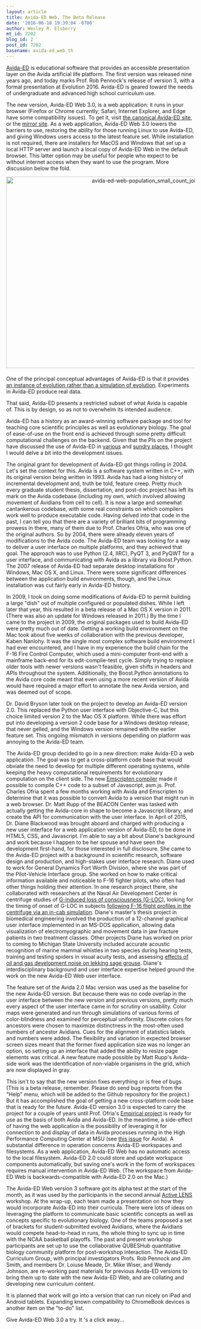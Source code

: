 ```yaml
---
layout: article
title: Avida-ED Web, The Beta Release
date: '2016-06-18 19:39:04 -0700'
author: Wesley R. Elsberry
mt_id: 7202
blog_id: 2
post_id: 7202
basename: avida-ed_web_th
---
```

[Avida-ED](https://msu.edu/~pennock5/research/Avida-ED.html) is educational software that provides an accessible presentation layer on the Avida artificial life platform. The first version was released nine years ago, and today marks Prof. Rob Pennock's release of version 3, with a formal presentation at Evolution 2016. Avida-ED is geared toward the needs of undergraduate and advanced high school curriculum use.

The new version, Avida-ED Web 3.0, is a web application: it runs in your browser (Firefox or Chrome currently; Safari, Internet Explorer, and Edge have some compatibility issues). To get it, visit [the canonical Avida-ED site](http://avida-ed.msu.edu/avida-ed-web/index.html), or the [mirror site](http://bwng.us/projects/avida-ed/index.html). As a web application, Avida-ED Web 3.0 lowers the barriers to use, restoring the ability for those running Linux to use Avida-ED, and giving Windows users access to the latest feature set. While installation is not required, there are installers for MacOS and Windows that set up a local HTTP server and launch a local copy of Avida-ED Web in the default browser. This latter option may be useful for people who expect to be without internet access when they want to use the program. More discussion below the fold.

[<img src="{{ site.baseurl }}/uploads/2016/avida-ed-web-population_small_count_joint_fxns-thumb-800x512-1934.png" alt="avida-ed-web-population_small_count_joint_fxns.PNG" width="800" height="512" style="text-align: center; display: block; margin: 0 auto 20px;" class="mt-image-center" />](http://pandasthumb.org/archives/assets_c/2016/06/avida-ed-web-population_small_count_joint_fxns-1934.html)

One of the principal conceptual advantages of Avida-ED is that it provides [an instance of evolution rather than a simulation of evolution](http://www.msu.edu/~pennock5/research/papers/Pennock_ModelsSimsInstsEv.pdf). Experiments in Avida-ED produce real data.

That said, Avida-ED presents a restricted subset of what Avida is capable of. This is by design, so as not to overwhelm its intended audience.

Avida-ED has a history as an award-winning software package and tool for teaching core scientific principles as well as evolutionary biology. The goal of ease-of-use on the front end is achieved through some pretty difficult computational challenges on the backend. Given that the PIs on the project have discussed the use of Avida-ED in [various](http://www.msu.edu/~pennock5/research/papers/Pennock_LENSwEvoComp.pdf) and [sundry places](https://telliamedrevisited.wordpress.com/2016/06/15/evolution-education-in-action/), I thought I would delve a bit into the development issues.

The original grant for development of Avida-ED got things rolling in 2004. Let's set the context for this. Avida is a software system written in C++, with its original version being written in 1993. Avida has had a long history of incremental development and, truth be told, feature creep. Pretty much every graduate student thesis, dissertation, and post-doc project has left its mark on the Avida codebase (including my own, which involved allowing movement of Avidians from cell to cell). It is now a large and somewhat cantankerous codebase, with some real constraints on which compilers work well to produce executable code. Having delved into that code in the past, I can tell you that there are a variety of brilliant bits of programming prowess in there, many of them due to Prof. Charles Ofria, who was one of the original authors. So by 2004, there were already eleven years of modifications to the Avida code. The Avida-ED team was looking for a way to deliver a user interface on multiple platforms, and they achieved that goal. The approach was to use Python (2.4, IIRC), PyQT 3, and PyQWT for a user interface, and communicating with Avida as a library via Boost.Python. The 2007 release of Avida-ED had separate desktop installations for Windows, Mac OS X, and Linux. There were some significant differences between the application build environments, though, and the Linux installation was cut fairly early in Avida-ED history.

In 2009, I took on doing some modifications of Avida-ED to permit building a large "dish" out of multiple configured or populated dishes. While I left later that year, this resulted in a beta release of a Mac OS X version in 2011. (There was also an update for Windows released in 2011.) By the time I came to the project in 2009, the original packages used to build Avida-ED were pretty much out of date. Getting a working build environment on the Mac took about five weeks of collaboration with the previous developer, Kaben Nanlohy. It was the single most complex software build environment I had ever encountered, and I have in my experience the build chain for the F-16 Fire Control Computer, which used a mini-computer front-end with a mainframe back-end for its edit-compile-test cycle. Simply trying to replace older tools with newer versions wasn't feasible, given shifts in headers and APIs throughout the system. Additionally, the Boost.Python annotations to the Avida core code meant that even using a more recent version of Avida would have required a major effort to annotate the new Avida version, and was deemed out of scope.

Dr. David Bryson later took on the project to develop an Avida-ED version 2.0. This replaced the Python user interface with Objective-C, but this choice limited version 2 to the Mac OS X platform. While there was effort put into developing a version 2 code base for a Windows desktop release, that never gelled, and the Windows version remained with the earlier feature set. This ongoing mismatch in versions depending on platform was annoying to the Avida-ED team.

The Avida-ED group decided to go in a new direction: make Avida-ED a web application. The goal was to get a cross-platform code base that would obviate the need to develop for multiple different operating systems, while keeping the heavy computational requirements for evolutionary computation on the client side. The new [Emscripten compiler](https://kripken.github.io/emscripten-site/) made it possible to compile C++ code to a subset of Javascript, asm.js. Prof. Charles Ofria spent a few months working with Avida and Emscripten to determine that it was possible to convert Avida to a version that might run in a web browser. Dr. Matt Rupp of the BEACON Center was tasked with actually getting the Avida-core in shape to become a Javascript library, and create the API for communication with the user interface. In April of 2015, Dr. Diane Blackwood was brought aboard and charged with producing a new user interface for a web application version of Avida-ED, to be done in HTML5, CSS, and Javascript. I'm able to say a bit about Diane's background and work because I happen to be her spouse and have seen the development first-hand, for those interested in full disclosure. She came to the Avida-ED project with a background in scientific research, software design and production, and high-stakes user interface research. Diane used to work for General Dynamics Fort Worth Division, where she was part of the Pilot-Vehicle Interface group. She worked on how to make critical information available and noticeable to F-16 fighter pilots, who often had other things holding their attention. In one research project there, she collaborated with researchers at the Naval Air Development Center in centrifuge studies of [G-induced loss of consciousness (G-LOC)](http://www.dtic.mil/dtic/tr/fulltext/u2/a239561.pdf), looking for the timing of onset of G-LOC in subjects [following F-16 flight profiles in the centrifuge via an in-cab simulation](http://ieeexplore.ieee.org/xpl/login.jsp?tp=&amp;arnumber=35666&amp;url=http%3A%2F%2Fieeexplore.ieee.org%2Fiel3%2F62%2F1490%2F00035666.pdf%3Farnumber%3D35666). Diane's master's thesis project in biomedical engineering involved the production of a 12-channel graphical user interface implemented in an MS-DOS application, allowing data visualization of electromyographic and movement data in jaw fracture patients in two treatment classes. Other projects Diane has worked on prior to coming to Michigan State University included accurate acoustic recognition of marine mammal whistles in two species during hearing tests, training and testing spiders in visual acuity tests, and assessing [effects of oil and gas development noise on lekking sage grouse](http://www.ncbi.nlm.nih.gov/pubmed/22594595). Diane's interdisciplinary background and user interface expertise helped ground the work on the new Avida-ED Web user interface.

The feature set of the Avida 2.0 Mac version was used as the baseline for the new Avida-ED version. But because there was no code overlap in the user interface between the new version and previous versions, pretty much every aspect of the user interface came in for scrutiny on usability. Color maps were generated and run through simulations of various forms of color-blindness and examined for perceptual uniformity. Discrete colors for ancestors were chosen to maximize distinctness in the most-often used numbers of ancestor Avidians. Cues for the alignment of statistics labels and numbers were added. The flexibility and variation in expected browser screen sizes meant that the former fixed application size was no longer an option, so setting up an interface that added the ability to resize page elements was critical. A new feature made possible by Matt Rupp's Avida-side work was the identification of non-viable organisms in the grid, which are now displayed in gray.

This isn't to say that the new version fixes everything or is free of bugs. (This is a beta release, remember. Please do send bug reports from the "Help" menu, which will be added to the Github repository for the project.) But it has accomplished the goal of getting a new cross-platform code base that is ready for the future. Avida-ED version 3.0 is expected to carry the project for a couple of years until Prof. Ofria's [Empirical project](http://empirical.readthedocs.io/en/latest/) is ready for use as the basis of both Avida and Avida-ED. In the meantime, a side-effect of having the web application is the possibility of leveraging it for connection to and display of data in Avida processes running in the High Performance Computing Center at MSU (see [this issue](https://github.com/devosoft/avida/issues/38) for Avida). A substantial difference in operation concerns Avida-ED workspaces and filesystems. As a web application, Avida-ED Web has no automatic access to the local filesystem. Avida-ED 2.0 could store and update workspace components automatically, but saving one's work in the form of workspaces requires manual intervention in Avida-ED Web. (The workspace from Avida-ED Web is backwards-compatible with Avida-ED 2.0 on the Mac.)

The Avida-ED Web version 3 software got its alpha test at the start of the month, as it was used by the participants in the second annual [Active LENS](http://www.nsf.gov/awardsearch/showAward?AWD_ID=1432563) workshop. At the wrap-up, each team made a presentation on how they would incorporate Avida-ED into their curricula. There were lots of ideas on leveraging the platform to communicate basic scientific concepts as well as concepts specific to evolutionary biology. One of the teams proposed a set of brackets for student-submitted evolved Avidians, where the Avidians would compete head-to-head in runs, the whole thing to sync up in time with the NCAA basketball playoffs. The past and present workshop participants are set up to use the collaborative QUBESHub quantitative biology community platform for post-workshop interaction. The Avida-ED Curriculum Group, with principal investigators Profs. Rob Pennock and Jim Smith, and members Dr. Loiuse Meade, Dr. Mike Wiser, and Wendy Johnson, are re-working past materials for previous Avida-ED versions to bring them up to date with the new Avida-ED Web, and are collating and developing new curriculum content.

It is planned that work will go into a version that can run nicely on iPad and Android tablets. Expanding known compatibility to ChromeBook devices is another item on the "to-do" list.

Give Avida-ED Web 3.0 a try. It 's a click away...
